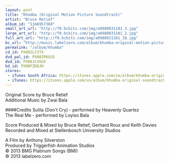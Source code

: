 ```yaml
---
layout: post
title: "Khumba (Original Motion Picture Soundtrack)"
artist: "Bruce Retief"
album_id: "1346957368"
small_art_url: "http://f0.bcbits.com/img/a0980831181_3.jpg"
large_art_url: "http://f0.bcbits.com/img/a0980831181_2.jpg"
full_art_url: "http://f0.bcbits.com/img/a0980831181_10.jpg"
bc_url: "http://music.labelzero.com/album/khumba-original-motion-picture-soundtrack?pk=170"
permalink: "/album/khumba"
cd_id: PX00ZLY2TX
dvd_pal_id: PX00ZPKGS5
dvd_id: PX00JC45UX
bd_id: PX00FZD8JH
stores:
 - iTunes South Africa: https://itunes.apple.com/za/album/khumba-original-soundtrack/id760335534?uo=4&at=11lmv4
 - iTunes: https://itunes.apple.com/us/album/khumba-original-soundtrack/id760335534?uo=4&at=11lmv4
---
```

Original Score by Bruce Retief  
Additional Music by Zwai Bala  
  
####Credits
Sulila (Don't Cry) - performed by Heavenly Quartez  
The Real Me - performed by Loyiso Bala  
  
Score Produced & Mixed by Bruce Retief, Gerhard Roux and Keith Davies   
Recorded and Mixed at Stellenbosch University Studios  
  
A Film by Anthony Silverston  
Produced by Triggerfish Animation Studios  
© 2013 BMG Platinum Songs (BMI)  
℗ 2013 labelzero.com

